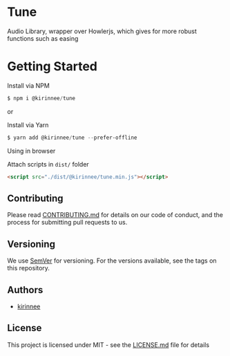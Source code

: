 # Tune

Audio Library, wrapper over Howlerjs, which gives for more robust functions such as easing

# Getting Started

Install via NPM 
```powershell
$ npm i @kirinnee/tune
```

or 

Install via Yarn
```powershell
$ yarn add @kirinnee/tune --prefer-offline
```

Using in browser

Attach scripts in `dist/` folder
```html
<script src="./dist/@kirinnee/tune.min.js"></script>
```

## Contributing
Please read [CONTRIBUTING.md](CONTRIBUTING.MD) for details on our code of conduct, and the process for submitting pull requests to us.

## Versioning 
We use [SemVer](https://semver.org/) for versioning. For the versions available, see the tags on this repository.

## Authors
* [kirinnee](mailto:kirinnee@gmail.com) 

## License
This project is licensed under MIT - see the [LICENSE.md](LICENSE.MD) file for details